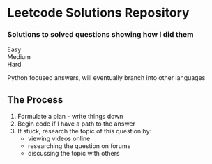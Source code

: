 # Leetcode Solutions Repository
### Solutions to solved questions showing how I did them

Easy<br>
Medium<br>
Hard

Python focused answers, will eventually branch into other languages

## The Process

1. Formulate a plan - write things down
2. Begin code if I have a path to the answer
3. If stuck, research the topic of this question by:
    * viewing videos online
    * researching the question on forums
    * discussing the topic with others
